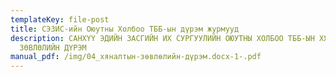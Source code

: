 ```yaml
---
templateKey: file-post
title: СЭЗИС-ийн Оюутны Холбоо ТББ-ын дүрэм журмууд
description: САНХҮҮ ЭДИЙН ЗАСГИЙН ИХ СУРГУУЛИЙН ОЮУТНЫ ХОЛБОО ТББ-ЫН ХЯНАЛТЫН
  ЗӨВЛӨЛИЙН ДҮРЭМ
manual_pdf: /img/04_хяналтын-зөвлөлийн-дүрэм.docx-1-.pdf
---
```

